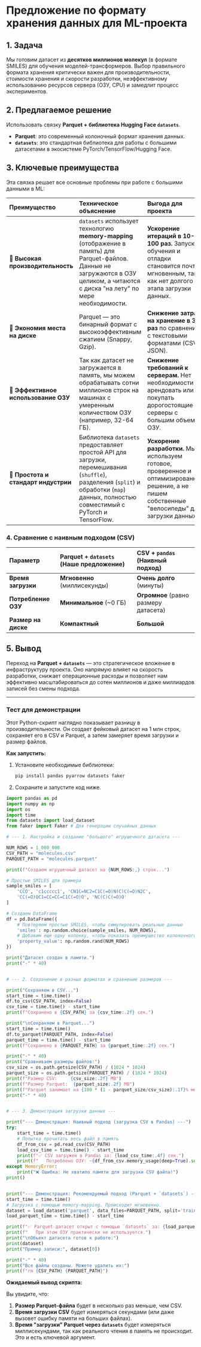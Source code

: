# Предложение по формату хранения данных для ML-проекта

## 1. Задача

Мы готовим датасет из **десятков миллионов молекул** (в формате SMILES) для обучения моделей-трансформеров. Выбор правильного формата хранения критически важен для производительности, стоимости хранения и скорости разработки, неэффективному использованию ресурсов сервера (ОЗУ, CPU) и замедлит процесс экспериментов.

## 2. Предлагаемое решение

Использовать связку **Parquet + библиотека Hugging Face `datasets`**.

-   **Parquet**: это современный колоночный формат хранения данных.
-   **`datasets`**: это стандартная библиотека для работы с большими датасетами в экосистеме PyTorch/TensorFlow/Hugging Face.

## 3. Ключевые преимущества

Эта связка решает все основные проблемы при работе с большими данными в ML:

| Преимущество | Техническое объяснение | Выгода для проекта |
| :--- | :--- | :--- |
| **🚀 Высокая производительность** | `datasets` использует технологию **memory-mapping** (отображение в память) для Parquet-файлов. Данные не загружаются в ОЗУ целиком, а читаются с диска "на лету" по мере необходимости. | **Ускорение итераций в 10-100 раз.** Запуск обучения и отладки становится почти мгновенным, так как нет долгого этапа загрузки данных. |
| **💾 Экономия места на диске** | Parquet — это бинарный формат с высокоэффективным сжатием (Snappy, Gzip). | **Снижение затрат на хранение в 3-5 раз** по сравнению с текстовыми форматами (CSV, JSON). |
| **🧠 Эффективное использование ОЗУ** | Так как датасет не загружается в память, мы можем обрабатывать сотни миллионов строк на машинах с умеренным количеством ОЗУ (например, 32-64 ГБ). | **Снижение требований к серверам.** Нет необходимости арендовать или покупать дорогостоящие серверы с большим объемом ОЗУ. |
| **🧩 Простота и стандарт индустрии** | Библиотека `datasets` предоставляет простой API для загрузки, перемешивания (`shuffle`), разделения (`split`) и обработки (`map`) данных, полностью совместимый с PyTorch и TensorFlow. | **Ускорение разработки.** Мы используем готовое, проверенное и оптимизированное решение, а не пишем собственные "велосипеды" для загрузки данных. |

### 4. Сравнение с наивным подходом (CSV)

| Параметр | **Parquet + `datasets` (Наше предложение)** | **CSV + `pandas` (Наивный подход)** |
| :--- | :--- | :--- |
| **Время загрузки** | **Мгновенно** (миллисекунды) | **Очень долго** (минуты) |
| **Потребление ОЗУ**| **Минимальное** (~0 ГБ) | **Огромное** (равно размеру датасета) |
| **Размер на диске**| **Компактный** | **Большой** |

## 5. Вывод

Переход на **Parquet + `datasets`** — это стратегическое вложение в инфраструктуру проекта. Оно напрямую влияет на скорость разработки, снижает операционные расходы и позволяет нам эффективно масштабироваться до сотен миллионов и даже миллиардов записей без смены подхода.



---

### Тест для демонстрации

Этот Python-скрипт наглядно показывает разницу в производительности. Он создает фейковый датасет на 1 млн строк, сохраняет его в CSV и Parquet, а затем замеряет время загрузки и размер файлов.

**Как запустить:**
1.  Установите необходимые библиотеки:
    ```bash
    pip install pandas pyarrow datasets faker
    ```
2.  Сохраните и запустите код ниже.

```python
import pandas as pd
import numpy as np
import os
import time
from datasets import load_dataset
from faker import Faker # Для генерации случайных данных

# --- 1. Настройка и создание "большого" игрушечного датасета ---

NUM_ROWS = 1_000_000
CSV_PATH = "molecules.csv"
PARQUET_PATH = "molecules.parquet"

print(f"Создаем игрушечный датасет на {NUM_ROWS:,} строк...")

# Простые SMILES для примера
sample_smiles = [
    'CCO', 'c1ccccc1', 'CN1C=NC2=C1C(=O)N(C)C(=O)N2C',
    'CC(=O)OC1=CC=CC=C1C(=O)O', 'NC(C)C(=O)O'
]

# Создаем DataFrame
df = pd.DataFrame({
    # Повторяем простые SMILES, чтобы симулировать реальные данные
    'smiles': np.random.choice(sample_smiles, NUM_ROWS),
    # Добавим еще одну колонку, чтобы показать преимущество колоночного формата
    'property_value': np.random.rand(NUM_ROWS)
})

print("Датасет создан в памяти.")
print("-" * 40)


# --- 2. Сохранение в разных форматах и сравнение размеров ---

print("Сохраняем в CSV...")
start_time = time.time()
df.to_csv(CSV_PATH, index=False)
csv_time = time.time() - start_time
print(f"Сохранено в {CSV_PATH} за {csv_time:.2f} сек.")

print("\nСохраняем в Parquet...")
start_time = time.time()
df.to_parquet(PARQUET_PATH, index=False)
parquet_time = time.time() - start_time
print(f"Сохранено в {PARQUET_PATH} за {parquet_time:.2f} сек.")

print("-" * 40)
print("Сравниваем размеры файлов:")
csv_size = os.path.getsize(CSV_PATH) / (1024 * 1024)
parquet_size = os.path.getsize(PARQUET_PATH) / (1024 * 1024)
print(f"Размер CSV:     {csv_size:.2f} MB")
print(f"Размер Parquet:  {parquet_size:.2f} MB")
print(f"Parquet занимает на {100 * (1 - parquet_size/csv_size):.1f}% меньше места.")
print("-" * 40)


# --- 3. Демонстрация загрузки данных ---

print("--- Демонстрация: Наивный подход (загрузка CSV в Pandas) ---")
try:
    start_time = time.time()
    # Попытка прочитать весь файл в память
    df_from_csv = pd.read_csv(CSV_PATH)
    load_csv_time = time.time() - start_time
    print(f"✅ CSV загружен в Pandas за: {load_csv_time:.4f} сек.")
    print(f"   Потреблено ОЗУ: ~{df_from_csv.memory_usage(deep=True).sum() / (1024*1024):.2f} MB")
except MemoryError:
    print("❌ Ошибка: Не хватило памяти для загрузки CSV файла!")
print()


print("--- Демонстрация: Рекомендуемый подход (Parquet + `datasets`) ---")
start_time = time.time()
# Загрузка с помощью memory-mapping. Происходит мгновенно.
dataset = load_dataset('parquet', data_files=PARQUET_PATH, split='train')
load_parquet_time = time.time() - start_time

print(f"✅ Parquet-датасет открыт с помощью `datasets` за: {load_parquet_time:.4f} сек. (мгновенно!)")
print(f"   При этом ОЗУ практически не используется.")
print("\nОбъект датасета готов к работе:")
print(dataset)
print("Пример записи:", dataset[0])

print("-" * 40)
print("Все файлы созданы. Можете удалить их:")
print(f"rm {CSV_PATH} {PARQUET_PATH}")
```

**Ожидаемый вывод скрипта:**

Вы увидите, что:
1.  **Размер Parquet-файла** будет в несколько раз меньше, чем CSV.
2.  **Время загрузки CSV** будет измеряться секундами (или даже вызовет ошибку памяти на больших файлах).
3.  **Время "загрузки" Parquet через `datasets`** будет измеряться миллисекундами, так как реального чтения в память не происходит. Это и есть ключевой аргумент.